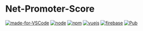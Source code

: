 # Net-Promoter-Score

[![made-for-VSCode](https://img.shields.io/badge/Made%20for-VSCode-1f425f.svg)](https://code.visualstudio.com/)
[![node](https://img.shields.io/badge/node-6.11-brightgreen.svg)](https://www.google.com)
[![npm](https://img.shields.io/badge/npm-3.10-blue.svg)](https://www.google.com)
[![vuejs](https://img.shields.io/badge/vuejs-2.5-green.svg)](https://www.google.com)
[![firebase](https://img.shields.io/badge/Powered%20by-firebase-yellow.svg)](https://www.google.com)
[![Pub](https://img.shields.io/pub/v/box2d.svg)](https://www.google.com)
